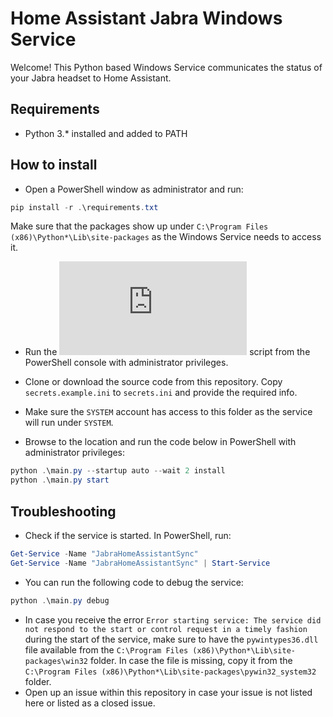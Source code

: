 # Home Assistant Jabra Windows Service

Welcome! This Python based Windows Service communicates the status of your Jabra headset to Home Assistant.

## Requirements
- Python 3.* installed and added to PATH

## How to install
- Open a PowerShell window as administrator and run:

```` powershell
pip install -r .\requirements.txt
````
Make sure that the packages show up under `C:\Program Files (x86)\Python*\Lib\site-packages` as the Windows Service needs to access it.

- Run the ![postinstall.py](https://github.com/mhammond/pywin32/blob/master/pywin32_postinstall.py) script from the PowerShell console with administrator privileges.

- Clone or download the source code from this repository. Copy `secrets.example.ini` to `secrets.ini` and provide the required info.

- Make sure the `SYSTEM` account has access to this folder as the service will run under `SYSTEM`.

- Browse to the location and run the code below in PowerShell with administrator privileges:

```` powershell
python .\main.py --startup auto --wait 2 install
python .\main.py start
````

## Troubleshooting
- Check if the service is started. In PowerShell, run:
```` powershell
Get-Service -Name "JabraHomeAssistantSync"
Get-Service -Name "JabraHomeAssistantSync" | Start-Service
````

- You can run the following code to debug the service:

```` powershell
python .\main.py debug
````

- In case you receive the error `Error starting service: The service did not respond to the start or control request in a timely fashion` during the start of the service,
make sure to have the `pywintypes36.dll` file available from the `C:\Program Files (x86)\Python*\Lib\site-packages\win32` folder. In case the file is missing,
copy it from the `C:\Program Files (x86)\Python*\Lib\site-packages\pywin32_system32` folder.
- Open up an issue within this repository in case your issue is not listed here or listed as a closed issue.
